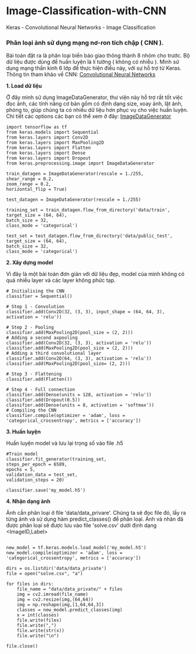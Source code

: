 # Image-Classification-with-CNN

Keras - Convolutional Neural Networks - Image Classification

### Phân loại ảnh sử dụng mạng nơ-ron tích chập ( CNN ).

Bài toán đặt ra là phân loại biến báo giao thông thành 8 nhóm cho trước. Bộ dữ liệu được dùng để huấn luyện là lí tưởng ( không có nhiễu ). Mình sử dụng mạng thần kinh 6 lớp để thực hiện điều này, với sự hỗ trợ từ Keras.
Thông tin tham khảo về CNN: [Convolutional Neural Networks](https://medium.com/@RaghavPrabhu/understanding-of-convolutional-neural-network-cnn-deep-learning-99760835f148)

**1. Load dữ liệu**

  Ở đây mình sử dụng ImageDataGenerator, thư viện này hỗ trợ rất tốt việc đọc ảnh, các tính năng cơ bản gồm có định dạng size, xoay ảnh, lật ảnh, phóng to, giúp chúng ta có nhiều dữ liệu hơn phục vụ cho việc huấn luyện. Chi tiết các options các bạn có thể xem ở đây: [ImageDataGenerator](https://keras.io/preprocessing/image/)
  
  ``` python3
import tensorflow as tf
from keras.models import Sequential
from keras.layers import Conv2D
from keras.layers import MaxPooling2D
from keras.layers import Flatten
from keras.layers import Dense
from keras.layers import Dropout
from keras.preprocessing.image import ImageDataGenerator

train_datagen = ImageDataGenerator(rescale = 1./255,
shear_range = 0.2,
zoom_range = 0.2,
horizontal_flip = True)

test_datagen = ImageDataGenerator(rescale = 1./255)

training_set = train_datagen.flow_from_directory('data/train',
target_size = (64, 64),
batch_size = 32,
class_mode = 'categorical')

test_set = test_datagen.flow_from_directory('data/public_test',
target_size = (64, 64),
batch_size = 32,
class_mode = 'categorical')
```

**2. Xây dựng model**

Vì đây là một bài toán đơn giản với dữ liệu đẹp, model của mình không có quá nhiều layer và các layer không phức tạp.

``` python3 
# Initialising the CNN
classifier = Sequential()

# Step 1 - Convolution
classifier.add(Conv2D(32, (3, 3), input_shape = (64, 64, 3), activation = 'relu'))

# Step 2 - Pooling
classifier.add(MaxPooling2D(pool_size = (2, 2)))
# Adding a second axpooling
classifier.add(Conv2D(32, (3, 3), activation = 'relu'))
classifier.add(MaxPooling2D(pool_size = (2, 2)))
# Adding a third convolutional layer
classifier.add(Conv2D(64, (3, 3), activation = 'relu'))
classifier.add(MaxPooling2D(pool_size= (2, 2)))

# Step 3 - Flattening
classifier.add(Flatten())

# Step 4 - Full connection
classifier.add(Dense(units = 128, activation = 'relu'))
classifier.add(Dropout(0.5))
classifier.add(Dense(units = 8, activation = 'softmax'))
# Compiling the CNN
classifier.compile(optimizer = 'adam', loss = 'categorical_crossentropy', metrics = ['accuracy'])
```

**3. Huấn luyện**

Huấn luyện model và lưu lại trọng số vào file .h5

``` python3
#Train model
classifier.fit_generator(training_set,
steps_per_epoch = 6589,
epochs = 5,
validation_data = test_set,
validation_steps = 20)

classifier.save('my_model.h5')
```

**4. Nhận dạng ảnh**

Ảnh cần phân loại ở file 'data/data_privare'. Chúng ta sẽ đọc file đó, lấy ra từng ảnh và sử dụng hàm predict_classes() để phân loại. Ảnh và nhãn đã được phân loại sẽ được lưu vào file 'solve.csv' dưới định dạng <ImageID,Label> 

``` python3

new_model = tf.keras.models.load_model('my_model.h5')
new_model.compile(optimizer = 'adam', loss = 'categorical_crossentropy', metrics = ['accuracy'])

dirs = os.listdir('data/data_private')
file = open("solve.csv", "a")

for files in dirs:
    file_name = "data/data_private/" + files
    img = cv2.imread(file_name)
    img = cv2.resize(img,(64,64))
    img = np.reshape(img,[1,64,64,3])
    classes = new_model.predict_classes(img)
    x = int(classes)
    file.write(files)
    file.write(",")
    file.write(str(x))
    file.write("\n")

file.close()
```
